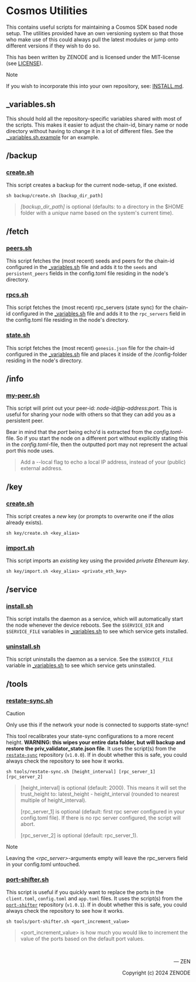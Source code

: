 
# Cosmos Utilities

This contains useful scripts for maintaining a Cosmos SDK based node setup. The utilities provided have an own versioning system so that those who make use of this could always pull the latest modules or jump onto different versions if they wish to do so.

This has been written by ZENODE and is licensed under the MIT-license (see [LICENSE](./LICENSE)).

> [!NOTE]
> If you wish to incorporate this into your own repository, see: [INSTALL.md](./INSTALL.md).

## \_variables.sh

This should hold all the repository-specific variables shared with most of the scripts. This makes it easier to adjust the chain-id, binary name or node directory without having to change it in a lot of different files. See the [.\_variables.sh.example](./._variables.sh.example) for an example.

## /backup

### [create.sh](./backup/create.sh)

This script creates a backup for the current node-setup, if one existed.

```
sh backup/create.sh [backup_dir_path]
```

> _[backup_dir_path]_ is optional (defaults: to a directory in the $HOME folder with a _unique_ name based on the system's current time).

## /fetch

### [peers.sh](./fetch/peers.sh)

This script fetches the (most recent) seeds and peers for the chain-id configured in the [\_variables.sh](./_variables.sh) file and adds it to the `seeds` and `persistent_peers` fields in the config.toml file residing in the node's directory.

### [rpcs.sh](./fetch/rpcs.sh)

This script fetches the (most recent) rpc_servers (state sync) for the chain-id configured in the [\_variables.sh](./_variables.sh) file and adds it to the `rpc_servers` field in the config.toml file residing in the node's directory.

### [state.sh](./fetch/state.sh)

This script fetches the (most recent) `genesis.json` file for the chain-id configured in the [\_variables.sh](./_variables.sh) file and places it inside of the /config-folder residing in the node's directory.

## /info

### [my-peer.sh](./info/my-peer.sh)

This script will print out your peer-id: _node-id@ip-address:port_. This is useful for sharing your node with others so that they can add you as a persistent peer.

Bear in mind that the _port_ being echo'd is extracted from the _config.toml_-file. So if you start the node on a different port without explicitly stating this in the _config.toml_-file, then the outputted port may not represent the actual port this node uses.

> Add a --local flag to echo a local IP address, instead of your (public) external address.

## /key

### [create.sh](./key/create.sh)

This script creates a _new_ key (or prompts to overwrite one if the _alias_ already exists).

```
sh key/create.sh <key_alias>
```

### [import.sh](./key/import.sh)

This script imports an _existing_ key using the provided _private Ethereum key_.

```
sh key/import.sh <key_alias> <private_eth_key>
```

## /service

### [install.sh](./service/install.sh)

This script installs the daemon as a service, which will automatically start the node whenever the device reboots. See the `$SERVICE_DIR` and `$SERVICE_FILE` variables in [\_variables.sh](./_variables.sh) to see which service gets installed.

### [uninstall.sh](./service/uninstall.sh)

This script uninstalls the daemon as a service. See the `$SERVICE_FILE` variable in [\_variables.sh](./_variables.sh) to see which service gets uninstalled.

## /tools

### [restate-sync.sh](./tools/restate-sync.sh)

> [!CAUTION]
> Only use this if the network your node is connected to supports state-sync!

This tool recalibrates your state-sync configurations to a more recent height. **WARNING: this wipes your entire data folder, but will backup and restore the priv_validator_state.json file**. It uses the script(s) from the [`restate-sync`](https://github.com/zenodeapp/restate-sync/tree/v1.0.0) repository (`v1.0.0`). If in doubt whether this is safe, you could always check the repository to see how it works.

```
sh tools/restate-sync.sh [height_interval] [rpc_server_1] [rpc_server_2]
```

> [height_interval] is optional (default: 2000). This means it will set the trust_height to: latest_height - height_interval (rounded to nearest multiple of height_interval).
>
> [rpc_server_1] is optional (default: first rpc server configured in your config.toml file). If there is no rpc server configured, the script will abort.
>
> [rpc_server_2] is optional (default: rpc_server_1).

> [!NOTE]
> Leaving the _<rpc_server>_-arguments empty will leave the rpc_servers field in your config.toml untouched.

### [port-shifter.sh](./tools/port-shifter.sh)

This script is useful if you quickly want to replace the ports in the `client.toml`, `config.toml` and `app.toml` files. It uses the script(s) from the [`port-shifter`](https://github.com/zenodeapp/port-shifter/tree/v1.0.1) repository (`v1.0.1`). If in doubt whether this is safe, you could always check the repository to see how it works.

```
sh tools/port-shifter.sh <port_increment_value>
```

> <port_increment_value> is how much you would like to increment the value of the ports based on the default port values.

</br>

<p align="right">— ZEN</p>
<p align="right">Copyright (c) 2024 ZENODE</p>
